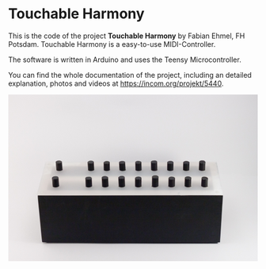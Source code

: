 # Touchable Harmony

This is the code of the project **Touchable Harmony** by Fabian Ehmel, FH Potsdam. Touchable Harmony is a easy-to-use MIDI-Controller.

The software is written in Arduino and uses the Teensy Microcontroller.

You can find the whole documentation of the project, including an detailed explanation, photos and videos at https://incom.org/projekt/5440.

![The MIDI-Controller](https://raw.githubusercontent.com/fabianehmel/Touchable-Harmony/master/img/touchable_harmony.jpg)
